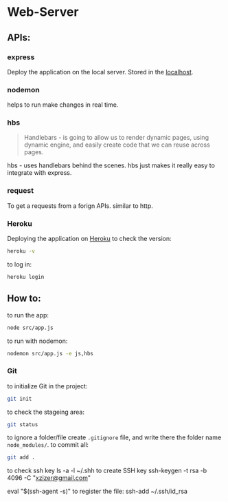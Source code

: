 # Web-Server

## APIs:

### express

Deploy the application on the local server. Stored in the [localhost](localhost:3000).

### nodemon

helps to run make changes in real time.

### hbs

> Handlebars - is going to allow us to render dynamic pages, using dynamic engine, and easily create code that we can reuse across pages.

hbs - uses handlebars behind the scenes. hbs just makes it really easy to integrate with express.

### request

To get a requests from a forign APIs. similar to http.

### Heroku

Deploying the application on [Heroku](www.heroku.com)
to check the version:

```sh
heroku -v
```

to log in:

```sh
heroku login
```

## How to:

to run the app:

```sh
node src/app.js
```

to run with nodemon:

```sh
nodemon src/app.js -e js,hbs
```

### Git

to initialize Git in the project:

```sh
git init
```

to check the stageing area:

```sh
git status
```

to ignore a folder/file create `.gitignore` file, and write there the folder name `node_modules/`.
to commit all:

```sh
git add .
```

to check ssh key
ls -a -l ~/.shh
to create SSH key
ssh-keygen -t rsa -b 4096 -C "xzizer@gmail.com"

eval "$(ssh-agent -s)"
to register the file:
ssh-add ~/.ssh/id_rsa
